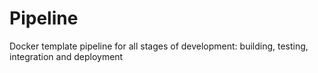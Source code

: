 # Pipeline
Docker template pipeline for all stages of development: building, testing, integration and deployment
